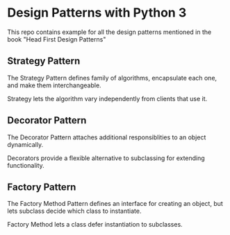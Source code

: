 
# Design Patterns with Python 3
This repo contains example for all the design patterns mentioned in the book "Head First Design Patterns"

## Strategy Pattern

The Strategy Pattern defines family of algorithms, encapsulate each one, and make them interchangeable. 

Strategy lets the algorithm vary independently from clients that use it.

## Decorator Pattern

The Decorator Pattern attaches additional responsiblities to an object dynamically. 

Decorators provide a flexible alternative to subclassing for extending functionality.

## Factory Pattern

The Factory Method Pattern defines an interface for creating an object, but lets subclass decide which class to instantiate. 

Factory Method lets a class defer instantiation to subclasses.
